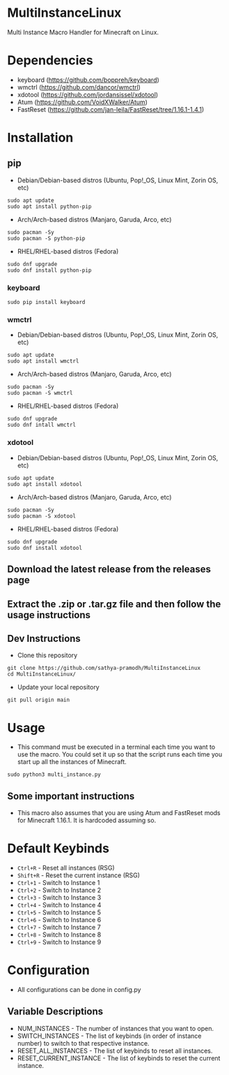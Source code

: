 # MultiInstanceLinux
Multi Instance Macro Handler for Minecraft on Linux.

# Dependencies
- keyboard (https://github.com/boppreh/keyboard)
- wmctrl (https://github.com/dancor/wmctrl)
- xdotool (https://github.com/jordansissel/xdotool)
- Atum (https://github.com/VoidXWalker/Atum)
- FastReset (https://github.com/jan-leila/FastReset/tree/1.16.1-1.4.1)

# Installation
## pip
- Debian/Debian-based distros (Ubuntu, Pop!_OS, Linux Mint, Zorin OS, etc)
```
sudo apt update
sudo apt install python-pip
```
- Arch/Arch-based distros (Manjaro, Garuda, Arco, etc)
```
sudo pacman -Sy
sudo pacman -S python-pip
```
- RHEL/RHEL-based distros (Fedora)
```
sudo dnf upgrade
sudo dnf install python-pip
```
### keyboard
```
sudo pip install keyboard
```
### wmctrl
- Debian/Debian-based distros (Ubuntu, Pop!_OS, Linux Mint, Zorin OS, etc)
```
sudo apt update
sudo apt install wmctrl
```
- Arch/Arch-based distros (Manjaro, Garuda, Arco, etc)
```
sudo pacman -Sy
sudo pacman -S wmctrl
```
- RHEL/RHEL-based distros (Fedora)
```
sudo dnf upgrade
sudo dnf intall wmctrl
```
### xdotool
- Debian/Debian-based distros (Ubuntu, Pop!_OS, Linux Mint, Zorin OS, etc)
```
sudo apt update
sudo apt install xdotool
```
- Arch/Arch-based distros (Manjaro, Garuda, Arco, etc)
```
sudo pacman -Sy
sudo pacman -S xdotool
```
- RHEL/RHEL-based distros (Fedora)
```
sudo dnf upgrade
sudo dnf install xdotool
```
## Download the latest release from the releases page

## Extract the .zip or .tar.gz file and then follow the usage instructions

## Dev Instructions
- Clone this repository
```
git clone https://github.com/sathya-pramodh/MultiInstanceLinux
cd MultiInstanceLinux/
```
- Update your local repository
```
git pull origin main
```

# Usage
- This command must be executed in a terminal each time you want to use the macro. You could set it up so that the script runs each time you start up all the instances of Minecraft.
```
sudo python3 multi_instance.py
```
## Some important instructions
- This macro also assumes that you are using Atum and FastReset mods for Minecraft 1.16.1. It is hardcoded assuming so.

# Default Keybinds
- `Ctrl+R` - Reset all instances (RSG)
- `Shift+R` - Reset the current instance (RSG)
- `Ctrl+1` - Switch to Instance 1
- `Ctrl+2` - Switch to Instance 2
- `Ctrl+3` - Switch to Instance 3
- `Ctrl+4` - Switch to Instance 4
- `Ctrl+5` - Switch to Instance 5
- `Ctrl+6` - Switch to Instance 6
- `Ctrl+7` - Switch to Instance 7
- `Ctrl+8` - Switch to Instance 8
- `Ctrl+9` - Switch to Instance 9

# Configuration
- All configurations can be done in config.py

## Variable Descriptions
- NUM_INSTANCES - The number of instances that you want to open.
- SWITCH_INSTANCES - The list of keybinds (in order of instance number) to switch to that respective instance.
- RESET_ALL_INSTANCES - The list of keybinds to reset all instances.
- RESET_CURRENT_INSTANCE - The list of keybinds to reset the current instance.
